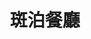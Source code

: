 ---
title: "斑泊餐廳"
description: "斑泊餐廳"
layout: shop
keywords:
  - 美食競賽
  - 台灣美食
  - 美食精選
datePublished: "2025-06-30"
dateModified: "2025-07-07"
city: "台北市"
district: "中山區"
address: "台北市中山區樂群二路265巷38號"
phone: "0285029168"
geo: "25.081119516828522, 121.56043162874795"
google_map: "https://maps.app.goo.gl/PS7J6uornGR3usmz8"
footinder: "https://footinder.com.tw/%E5%8F%B0%E5%8C%97%E5%B8%82%E4%B8%AD%E5%B1%B1%E5%8D%80/43675/"
official: "https://www.facebook.com/banborestaurant/"
award:
  - name: "500盤"
    year: "2024"
    entries:
      - dishes:
          - "聚"
          - "鵝肝慕斯"

---